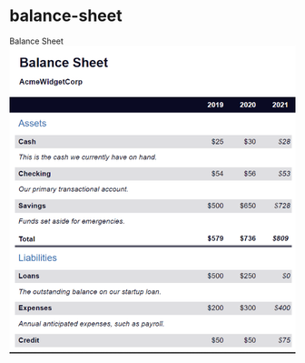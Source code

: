 # balance-sheet
 Balance Sheet
 <img src="https://raw.githubusercontent.com/CodrinGavan/balance-sheet/master/Balance-Sheet.png"/>
